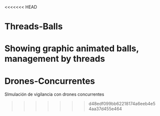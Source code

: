 <<<<<<< HEAD
# Threads-Balls
Showing graphic animated balls, management by threads
=======
# Drones-Concurrentes
SImulación de vigilancia con drones concurrentes
>>>>>>> d48edf099bb62218174a6eeb4e54aa37d455e464
